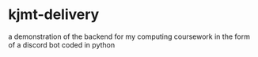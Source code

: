 # kjmt-delivery
a demonstration of the backend for my computing coursework in the form of a discord bot
coded in python
